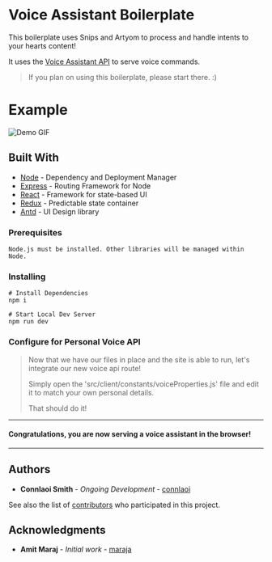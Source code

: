 # Voice Assistant Boilerplate

This boilerplate uses Snips and Artyom to process and handle intents to your hearts content!

It uses the [Voice Assistant API](https://github.com/connlaoi/voice-assistant-api) to serve voice commands.
> If you plan on using this boilerplate, please start there. :)

# Example
![Demo GIF](https://github.com/connlaoi/voice-assistant-boilerplate/blob/master/src/client/assets/demo.gif)

## Built With

* [Node](https://nodejs.org/) - Dependency and Deployment Manager
* [Express](https://expressjs.com/) - Routing Framework for Node
* [React](https://reactjs.org/) - Framework for state-based UI
* [Redux](https://redux.js.org/) - Predictable state container
* [Antd](https://ant.design/) - UI Design library

### Prerequisites

```
Node.js must be installed. Other libraries will be managed within Node.
```

### Installing

```
# Install Dependencies
npm i

# Start Local Dev Server
npm run dev
```

### Configure for Personal Voice API

> Now that we have our files in place and the site is able to run, let's integrate our new voice api route!
>
> Simply open the 'src/client/constants/voiceProperties.js' file and edit it to match your own personal details.
>
> That should do it!

---

#### Congratulations, you are now serving a voice assistant in the browser!

---

## Authors

* **Connlaoi Smith** - _Ongoing Development_ - [connlaoi](https://github.com/connlaoi)

See also the list of [contributors](https://github.com/connlaoi/voice-assistant-boilerplate/graphs/contributors) who participated in this project.

## Acknowledgments

* **Amit Maraj** - _Initial work_ - [maraja](https://github.com/maraja)

